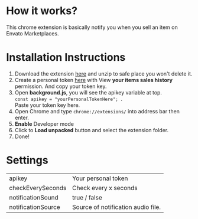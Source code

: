 # How it works?
This chrome extension is basically notify you when you sell an item on Envato Marketplaces.

# Installation Instructions
<ol>
<li>Download the extension <a href='https://github.com/eg/Sales-Notification-for-Envato-Authors/archive/master.zip'>here</a> and unzip to safe place you won't delete it.</li>
<li>Create a personal token <a href='https://build.envato.com/create-token' target='_blank'>here</a> with View <b>your items sales history</b> permission. And copy your token key.</li>
<li>Open <b>background.js</b>, you will see the apikey variable at top. <br> <code>const apikey = "yourPersonalTokenHere"; </code>. <br>Paste your token key here.</li>
<li>Open Chrome and type <code>chrome://extensions/</code> into address bar then enter.</li>
<li><b>Enable</b> Developer mode</li>
<li>Click to <b>Load unpacked</b> button and select the extension folder.</li>
<li>Done!</li>
</ol>

# Settings
<table>
    <tr>
        <td>apikey</td>
        <td>Your personal token</td>
    </tr>
    <tr>
        <td>checkEverySeconds</td>
        <td>Check every x seconds</td>
    </tr>
    <tr>
        <td>notificationSound</td>
        <td>true / false</td>
    </tr>
    <tr>
        <td>notificationSource</td>
        <td>Source of notification audio file.</td>
    </tr>
</table>

